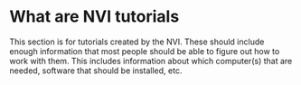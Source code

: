 # What are NVI tutorials

This section is for tutorials created by the NVI. These should include enough
information that most people should be able to figure out how to work with them.
This includes information about which computer(s) that are needed, software
that should be installed, etc. 
